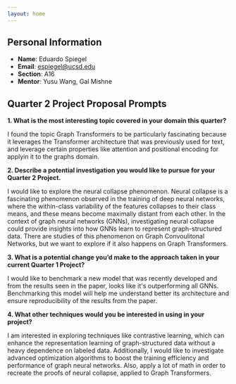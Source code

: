```yaml
---
layout: home
---
```


## Personal Information
- **Name**: Eduardo Spiegel
- **Email**: espiegel@ucsd.edu
- **Section**: A16
- **Mentor**: Yusu Wang, Gal Mishne

## Quarter 2 Project Proposal Prompts

**1. What is the most interesting topic covered in your domain this quarter?**

I found the topic Graph Transformers to be particularly fascinating because it leverages the Transformer architecture that was previously used for text, and leverage certain properties like attention and positional encoding for applyin it to the graphs domain.

**2. Describe a potential investigation you would like to pursue for your Quarter 2 Project.**

I would like to explore the neural collapse phenomenon. Neural collapse is a fascinating phenomenon observed in the training of deep neural networks, where the within-class variability of the features collapses to their class means, and these means become maximally distant from each other. In the context of graph neural networks (GNNs), investigating neural collapse could provide insights into how GNNs learn to represent graph-structured data. There are studies of this phenomenon on Graph Convoulitonal Networks, but we want to explore if it also happens on Graph Transformers.

**3. What is a potential change you’d make to the approach taken in your current Quarter 1 Project?**

I would like to benchmark a new model that was recently developed and from the results seen in the paper, looks like it's outperforming all GNNs. Benchmarking this model will help me understand better its architecture and ensure reproducibility of the results from the paper.

**4. What other techniques would you be interested in using in your project?**

I am interested in exploring techniques like contrastive learning, which can enhance the representation learning of graph-structured data without a heavy dependence on labeled data. Additionally, I would like to investigate advanced optimization algorithms to boost the training efficiency and performance of graph neural networks. Also, apply a lot of math in order to recreate the proofs of neural collapse, applied to Graph Transformers.
